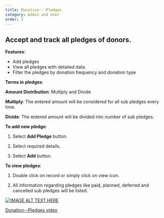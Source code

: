 ```yaml
---
title: Donation-- Pledges
category: Admin and User
order: 2
---
```

 ## Accept and track all pledges of donors.
 
 **Features**: 

 * Add pledges 
 * View all pledges with detailed data. 
 * Filter the pledges by donation frequency and donation type 

 **Terms in pledges**: 

 **Amount Distribution**: Multiply and Divide 

 **Multiply**: The entered amount will be considered for all sub pledges every time. 

 **Divide**: The entered amount will be divided into number of sub pledges. 


 **To add new pledge**: 

 1. Select **Add Pledge** button. 

 2. Select required details. 

 3. Select **Add** button. 

 **To view pledges**: 

 1. Double click on record or simply click on view icon. 

 2. All information regarding pledges like paid, planned, deferred and cancelled sub pledges will be listed. 

 [![IMAGE ALT TEXT HERE](http://img.youtube.com/vi/_SOVbq6FUoU/0.jpg)](https://www.youtube.com/watch?v=Xt6mEySotvY)

 [Donation--Pledges video](https://www.youtube.com/watch?v=Xt6mEySotvY)
 